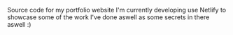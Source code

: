 Source code for my portfolio website I'm currently developing use Netlify to showcase some of the work I've done aswell as some secrets in there aswell :)
